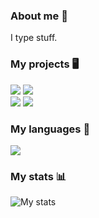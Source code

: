 ### About me 👋
I type stuff.

### My projects 🖥️
<a href="https://github.com/NexInfinite/whython"><img src="https://github-readme-stats.vercel.app/api/pin/?username=NexInfinite&repo=whython&show_owner=true&theme=radical&hide_border=true"></a>
<a href="https://github.com/NexInfinite/discordBotHelp"><img src="https://github-readme-stats.vercel.app/api/pin/?username=NexInfinite&repo=DiscordBotHelp&show_owner=true&theme=radical&hide_border=true"></a>
<br>
<a href="https://github.com/NexInfinite/videotoascii"><img src="https://github-readme-stats.vercel.app/api/pin/?username=NexInfinite&repo=videotoascii&show_owner=true&theme=radical&hide_border=true"></a>
<a href="https://github.com/NexInfinite/hivenpy"><img src="https://github-readme-stats.vercel.app/api/pin/?username=NexInfinite&repo=hivenpy&show_owner=true&theme=radical&hide_border=true"></a>
<br>


### My languages 👀
<img src="https://github-readme-stats.vercel.app/api/top-langs/?username=nexinfinite&show_icons=true&hide_border=false&theme=radical&hide_border=true">

### My stats 📊
<img src="https://github-readme-stats.vercel.app/api?username=NexInfinite&show_icons=true&hide_border=false&theme=radical&hide_border=true" alt="My stats">


